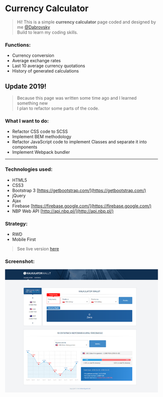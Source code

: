 # Currency Calculator

> Hi! This is a simple **currency calculator** page coded and designed by me [@Dabrovsky](https://github.com/Dabrovsky)<br/>Build to learn my coding skills.

### Functions:

* Currency conversion
* Average exchange rates
* Last 10 average currency quotations
* History of generated calculations

## Update 2019!

> Because this page was written some time ago and I learned something new<br/>I plan to refactor some parts of the code.

### What I want to do:

* Refactor CSS code to SCSS
* Implement BEM methodology
* Refactor JavaScript code to implement Classes and separate it into components
* Implement Webpack bundler

<hr>

### Technologies used:

* HTML5
* CSS3
* Bootstrap 3 [https://getbootstrap.com/](https://getbootstrap.com/)
* jQuery
* Ajax
* Firebase [https://firebase.google.com/](https://firebase.google.com/)
* NBP Web API [http://api.nbp.pl/](http://api.nbp.pl/)

### Strategy:

* RWD
* Mobile First

> See live version [here](https://dabrovsky.github.io/currency-calculator/)

### Screenshot:

![layout](img/preview.png)
